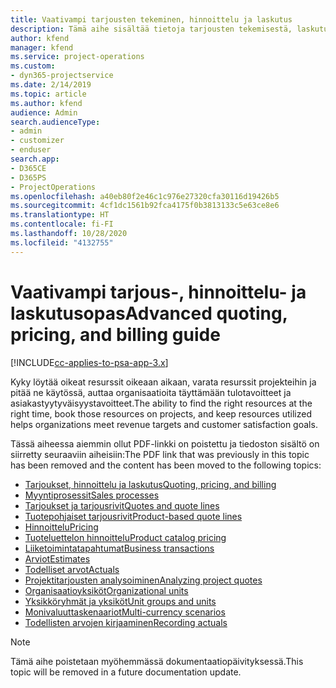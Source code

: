 ```yaml
---
title: Vaativampi tarjousten tekeminen, hinnoittelu ja laskutus
description: Tämä aihe sisältää tietoja tarjousten tekemisestä, laskutuksesta ja hinnoittelusta Project Service Automationissa.
author: kfend
manager: kfend
ms.service: project-operations
ms.custom:
- dyn365-projectservice
ms.date: 2/14/2019
ms.topic: article
ms.author: kfend
audience: Admin
search.audienceType:
- admin
- customizer
- enduser
search.app:
- D365CE
- D365PS
- ProjectOperations
ms.openlocfilehash: a40eb80f2e46c1c976e27320cfa30116d19426b5
ms.sourcegitcommit: 4cf1dc1561b92fca4175f0b3813133c5e63ce8e6
ms.translationtype: HT
ms.contentlocale: fi-FI
ms.lasthandoff: 10/28/2020
ms.locfileid: "4132755"
---
```

# <a name="advanced-quoting-pricing-and-billing-guide"></a><span data-ttu-id="4c1a2-103">Vaativampi tarjous-, hinnoittelu- ja laskutusopas</span><span class="sxs-lookup"><span data-stu-id="4c1a2-103">Advanced quoting, pricing, and billing guide</span></span>

[!INCLUDE[cc-applies-to-psa-app-3.x](../../includes/cc-applies-to-psa-app-3x.md)]

<span data-ttu-id="4c1a2-104">Kyky löytää oikeat resurssit oikeaan aikaan, varata resurssit projekteihin ja pitää ne käytössä, auttaa organisaatioita täyttämään tulotavoitteet ja asiakastyytyväisyystavoitteet.</span><span class="sxs-lookup"><span data-stu-id="4c1a2-104">The ability to find the right resources at the right time, book those resources on projects, and keep resources utilized helps organizations meet revenue targets and customer satisfaction goals.</span></span> 

<span data-ttu-id="4c1a2-105">Tässä aiheessa aiemmin ollut PDF-linkki on poistettu ja tiedoston sisältö on siirretty seuraaviin aiheisiin:</span><span class="sxs-lookup"><span data-stu-id="4c1a2-105">The PDF link that was previously in this topic has been removed and the content has been moved to the following topics:</span></span>

- [<span data-ttu-id="4c1a2-106">Tarjoukset, hinnoittelu ja laskutus</span><span class="sxs-lookup"><span data-stu-id="4c1a2-106">Quoting, pricing, and billing</span></span>](../quote-bill-price.md)
- [<span data-ttu-id="4c1a2-107">Myyntiprosessit</span><span class="sxs-lookup"><span data-stu-id="4c1a2-107">Sales processes</span></span>](../basic-sales-process.md)
- [<span data-ttu-id="4c1a2-108">Tarjoukset ja tarjousrivit</span><span class="sxs-lookup"><span data-stu-id="4c1a2-108">Quotes and quote lines</span></span>](../basic-quote-lines.md)
- [<span data-ttu-id="4c1a2-109">Tuotepohjaiset tarjousrivit</span><span class="sxs-lookup"><span data-stu-id="4c1a2-109">Product-based quote lines</span></span>](../product-based-quote-lines.md)
- [<span data-ttu-id="4c1a2-110">Hinnoittelu</span><span class="sxs-lookup"><span data-stu-id="4c1a2-110">Pricing</span></span>](../basic-pricing.md)
- [<span data-ttu-id="4c1a2-111">Tuoteluettelon hinnoittelu</span><span class="sxs-lookup"><span data-stu-id="4c1a2-111">Product catalog pricing</span></span>](../product-catalog-pricing.md)
- [<span data-ttu-id="4c1a2-112">Liiketoimintatapahtumat</span><span class="sxs-lookup"><span data-stu-id="4c1a2-112">Business transactions</span></span>](../basic-business-transactions.md)
- [<span data-ttu-id="4c1a2-113">Arviot</span><span class="sxs-lookup"><span data-stu-id="4c1a2-113">Estimates</span></span>](../estimates.md)
- [<span data-ttu-id="4c1a2-114">Todelliset arvot</span><span class="sxs-lookup"><span data-stu-id="4c1a2-114">Actuals</span></span>](../actuals.md)
- [<span data-ttu-id="4c1a2-115">Projektitarjousten analysoiminen</span><span class="sxs-lookup"><span data-stu-id="4c1a2-115">Analyzing project quotes</span></span>](../basic-analyzing-quotes.md)
- [<span data-ttu-id="4c1a2-116">Organisaatioyksiköt</span><span class="sxs-lookup"><span data-stu-id="4c1a2-116">Organizational units</span></span>](../advanced-organizational.md)
- [<span data-ttu-id="4c1a2-117">Yksikköryhmät ja yksiköt</span><span class="sxs-lookup"><span data-stu-id="4c1a2-117">Unit groups and units</span></span>](../advanced-units.md)
- [<span data-ttu-id="4c1a2-118">Monivaluuttaskenaariot</span><span class="sxs-lookup"><span data-stu-id="4c1a2-118">Multi-currency scenarios</span></span>](../advanced-currency.md)
- [<span data-ttu-id="4c1a2-119">Todellisten arvojen kirjaaminen</span><span class="sxs-lookup"><span data-stu-id="4c1a2-119">Recording actuals</span></span>](../advanced-actuals.md)

> [!NOTE]
> <span data-ttu-id="4c1a2-120">Tämä aihe poistetaan myöhemmässä dokumentaatiopäivityksessä.</span><span class="sxs-lookup"><span data-stu-id="4c1a2-120">This topic will be removed in a future documentation update.</span></span> 
